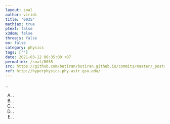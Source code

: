```yaml
---
layout: soal
author: viridi
title: "0035"
mathjax: true
ptext: false
x3dom: false
threejs: false
oo: false
category: physics
tags: [""]
date: 2021-03-12 06:35:00 +07
permalink: /soal/0035
src: https://github.com/butiran/butiran.github.io/commits/master/_posts/soal/01/2021-03-12-blank-5.md
ref: http://hyperphysics.phy-astr.gsu.edu/
---
```

..

<ol type="A">
<li>.
<li>.
<li>.
<li>.
<li>.
